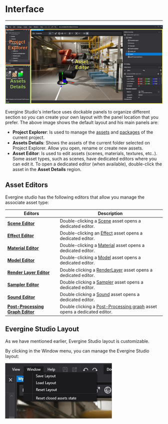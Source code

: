 # Interface
---
![Graphics](images/interface.jpg)

Evergine Studio's interface uses dockable panels to organize different section so you can create your own layout with the panel location that you prefer. The above image shows the default layout and his main panels are:

* **Project Explorer**: Is used to manage the [assets](assets/index.md) and [packages](../addons/index.md) of the current project.
* **Assets Details**: Shows the assets of the current folder selected on Project Explorer. Allow you open, rename or create new assets.
* **Asset Editor**: Is used to edit assets (scenes, materials, textures, etc..). Some asset types, such as scenes, have dedicated editors where you can edit it. To open a dedicated editor (when available), double-click the asset in the **Asset Details** region.

## Asset Editors

Evergine studio has the following editors that allow you manage the associate asset type:

| Editors | Description |
| --- | --- |
| [**Scene Editor**](../basics/scenes/scene_editor.md) | Double-clicking a [Scene](../basics/scenes/index.md) asset opens a dedicated editor. |
| [**Effect Editor**](../graphics/effects/effect_editor.md) | Double-clicking an [Effect](../graphics/effects/index.md) asset opens a dedicated editor.|
| [**Material Editor**](../graphics/materials/material_editor.md) | Double-clicking a [Material](../graphics/materials/material_editor.md) asset opens a dedicated editor. |
| [**Model Editor**](../graphics/models/model_editor.md) | Double-clicking a [Model](../graphics/models/index.md) asset opens a dedicated editor. |
| [**Render Layer Editor**](../graphics/render_layers.md) | Double clicking a [RenderLayer](../graphics/render_layers.md) asset opens a dedicated editor. |
| [**Sampler Editor**](../graphics/samplers.md) | Double clicking a [Sampler](../graphics/samplers.md) asset opens a dedicated editor. |
| [**Sound Editor**](../audio/sounds/sound_editor.md) | Double clicking a [Sound](../audio/sounds/index.md) asset opens a dedicated editor. |
| [**Post-Processing Graph Editor**](../graphics/postprocessing_graph/postprocessing_graph_editor.md) | Double clicking a [Post-Processing graph](../graphics/postprocessing_graph/index.md) asset opens a dedicated editor. |

## Evergine Studio Layout

As we have mentioned earlier, Evergine Studio layout is customizable. 

By clicking in the Window menu, you can manage the Evergine Studio layout:

![Graphics](images/RestoreLayout.jpg)

